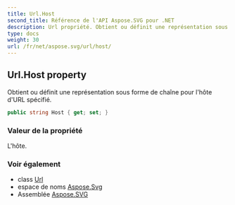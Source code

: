 ```yaml
---
title: Url.Host
second_title: Référence de l'API Aspose.SVG pour .NET
description: Url propriété. Obtient ou définit une représentation sous forme de chaîne pour lhôte dURL spécifié.
type: docs
weight: 30
url: /fr/net/aspose.svg/url/host/
---
```

## Url.Host property

Obtient ou définit une représentation sous forme de chaîne pour l'hôte d'URL spécifié.

```csharp
public string Host { get; set; }
```

### Valeur de la propriété

L'hôte.

### Voir également

* class [Url](../)
* espace de noms [Aspose.Svg](../../url/)
* Assemblée [Aspose.SVG](../../../)


